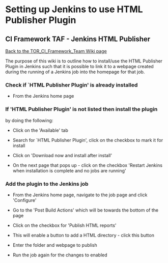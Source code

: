 <head>
   <title>Setting up Jenkins to use HTML Publisher Plugin</title>
</head>

# Setting up Jenkins to use HTML Publisher Plugin

## CI Framework TAF - Jenkins HTML Publisher

[Back to the TOR_CI_Framework_Team Wiki page](http://atrclin2.athtem.eei.ericsson.se/wiki/index.php/TOR_CI_Framework_Team)

The purpose of this wiki is to outline how to install/use the HTML Publisher Plugin in Jenkins such that it is possible to
link it to a webpage created during the running of a Jenkins job into the homepage for that job.

### Check if `HTML Publisher Plugin' is already installed

* From the Jenkins home page

### If 'HTML Publisher Plugin' is not listed then install the plugin

by doing the following:

* Click on the 'Available' tab

* Search for `HTML Publisher Plugin', click on the checkbox to mark it for install

* Click on 'Download now and install after install'

* On the next page that pops up - click on the checkbox 'Restart Jenkins when installation is complete and no jobs are running'

### Add the plugin to the Jenkins job

* From the Jenkins home page, navigate to the job page and click 'Configure'

* Go to the 'Post Build Actions' which will be towards the bottom of the page

* Click on the checkbox for 'Publish HTML reports'

* This will enable a button to add a HTML directory - click this button

* Enter the folder and webpage to publish

* Run the job again for the changes to enabled
